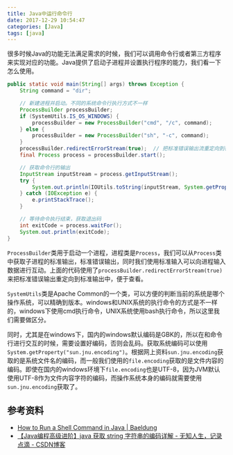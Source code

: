 ```yaml
---
title: Java中运行命令行
date: 2017-12-29 10:54:47
categories: [Java]
tags: [java]
---
```


很多时候Java的功能无法满足需求的时候，我们可以调用命令行或者第三方程序来实现对应的功能。Java提供了启动子进程并设置执行程序的能力，我们看一下怎么使用。

<!--more-->

```java
public static void main(String[] args) throws Exception {
    String command = "dir";

    // 新建进程并启动。不同的系统命令行执行方式不一样
    ProcessBuilder processBuilder;
    if (SystemUtils.IS_OS_WINDOWS) {
        processBuilder = new ProcessBuilder("cmd", "/c", command);
    } else {
        processBuilder = new ProcessBuilder("sh", "-c", command);
    }
    processBuilder.redirectErrorStream(true);  // 把标准错误输出流重定向到标准输出流
    final Process process = processBuilder.start();

    // 获取命令行的输出
    InputStream inputStream = process.getInputStream();
    try {
        System.out.println(IOUtils.toString(inputStream, System.getProperty("sun.jnu.encoding")));
    } catch (IOException e) {
        e.printStackTrace();
    }

    // 等待命令执行结束，获取退出码
    int exitCode = process.waitFor();
    System.out.println(exitCode);
}
```

`ProcessBuilder`类用于启动一个进程，进程类是`Process`，我们可以从`Process`类中获取子进程的标准输出，标准错误输出，同时我们使用标准输入可以向进程输入数据进行互动。上面的代码使用了`processBuilder.redirectErrorStream(true)`来把标准错误输出重定向到标准输出中，便于查看。

`SystemUtils`类是Apache Common的一个类，可以方便的判断当前的系统是哪个操作系统，可以精确到版本。windows和UNIX系统的执行命令的方式是不一样的，windows下使用cmd执行命令，UNIX系统使用bash执行命令，所以这里我们需要做区分。

同时，尤其是在windows下，国内的windows默认编码是GBK的，所以在和命令行进行交互的时候，需要设置好编码，否则会乱码。获取系统编码可以使用`System.getProperty("sun.jnu.encoding")`。根据网上资料`sun.jnu.encoding`获取的是系统文件名的编码，而一般我们使用的`file.encoding`获取的是文件内容的编码。即使在国内的windows环境下`file.encoding`也是UTF-8，因为JVM默认使用UTF-8作为文件内容字符的编码，而操作系统本身的编码就需要使用`sun.jnu.encoding`获取了。

## 参考资料
- [How to Run a Shell Command in Java | Baeldung](http://www.baeldung.com/run-shell-command-in-java)
- [【Java编程高级进阶】java 获取 string 字符串的编码详解 - 无知人生，记录点滴 - CSDN博客](http://blog.csdn.net/testcs_dn/article/details/53982619)